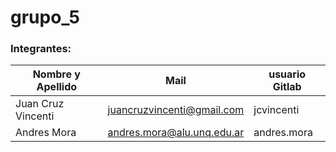 # grupo_5

### Integrantes:

| Nombre y Apellido              |      Mail                      |     usuario Gitlab   |
| -----------------------------  | ------------------------------ | -------------------  |
| Juan Cruz Vincenti             | juancruzvincenti@gmail.com     | jcvincenti           |
| Andres Mora                    | andres.mora@alu.unq.edu.ar     | andres.mora          |

